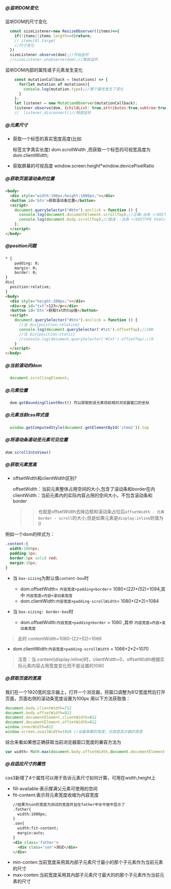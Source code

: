 
##### @监听DOM变化

监听DOM的尺寸变化

```js
  const sizeListener=new ResizeObserver((items)=>{
    if(!items||items.length<=0)return;
    // items[0].target
    //尺寸变化
  })
  sizeListener.observe(dom);//开始监听
  //sizeListener.unobserve(dom);//释放监听
```

监听DOM内部的属性或子元素发生变化  

```js
    const mutationCallback = (mutations) => {
      for(let mutation of mutations){
        console.log(mutation.type);//哪个属性发生了变化
      }
    };
    let listener = new MutationObserver(mutationCallback);
    listener.observe(dom, {childList: true,attributes:true,subtree:true});
    //  listener.disconnect()//释放监听

```


##### @元素尺寸  
  * 获取一个标签的真实宽度高度(比如<p>标签文字真实长度) dom.scrollWidth ,而获取一个标签的可视宽高度为 dom.clientWidth;
  * 获取屏幕的可视高度 window.screen.height*window.devicePixelRatio  

##### @获取页面滚动条的位置

~~~html
<body>
  <div style="width:100px;height:1000px;"></div>
  <button id='btn'>获取滚动条位置</button>
  <script>
    document.querySelector("#btn").onclick = function () {
      console.log(document.documentElement.scrollTop);//正确:当有 <!DOCTYPE html> 标签时
      console.log(document.body.scrollTop);//错误：:当有 <!DOCTYPE html> 标签时
    };
  </script>
</body>

~~~

##### @position问题

~~~html
* {
    padding: 0;
    margin: 0;
    border: 0;
}
div{
  position:relative;
}
<body>
  <div style="height:200px;"></div>
  <div><p id="txt">123</p></div>
  <button id='btn'>获取txt的top值</button>
  <script>
    document.querySelector("#btn").onclick = function () {
      //当 div{position:relative}
      console.log(document.querySelector('#txt').offsetTop);//200
      //当 div{position:static}
      //console.log(document.querySelector('#txt').offsetTop);//0
    }
  </script>
</body>

~~~

##### @当前滚动的dom  
```javascript
  document.scrollingElement;
```

##### @元素位置   
```javascript
  dom.getBoundingClientRect() 可以获取到该元素目前相对浏览器窗口的坐标
```

##### @元素当前css样式值    
```javascript
  window.getComputedStyle(document.getElementById('item2')).top
```

##### @将滚动条滚动至元素可见位置  
```javascript
dom.scrollIntoView()
```

##### @获取元素宽高  
 
* offsetWidth和clientWidth区别?

  offsetWidth：当前元素整体占用空间的大小,包含了滚动条和border在内  
  clientWidth：当前元素内的实际内容占用的空间大小，不包含滚动条和border
  >> 也就是offsetWidth去掉边框和滚动条占位后`offsetWidth - 元素border - scroll`的大小,但是如果元素是`display:inline`则值为0

例如一个dom的样式为：  
```css
.content:{
  width:1080px;
  padding:2px;
  border:5px solid red;
  margin:10px;
}
```
* 当 `box-sizing`为默认值`content-box`时
  * dom.offsetWidth= `内容宽度+padding+border`= 1080+(2*2)+(5*2)=1094,其中 `内容宽度=内容+滚动条宽度`
  * dom.clientWidth:`内容宽度+padding-scrollWidth`= 1080+(2*2)=1084

* 当 `box-sizing: border-box`时
  * dom.offsetWidth:`内容宽度+padding+border` = 1080 ,其中 `内容宽度=内容+滚动条宽度`
> 此时 contentWidth=1080-(2*2+5*2)=1066
  * dom.clientWidth:`内容宽度+padding-scrollWidth` = 1066+2*2=1070

> 注意：当.content{display:inline}时，clientWidth=0，offsetWidth根据实际元素内容占用宽度变化而不是设置的1080


##### @获取页面的宽高
我们在一个1920宽的显示器上，打开一个浏览器，将窗口调整为812宽度然后打开页面，页面右侧的滚动条宽度设置为100px
用以下方法获取值：  
```javascript
document.body.clientWidth=712
document.body.offsetWidth=812
document.documentElement.clientWidth=812
document.documentElement.offsetWidth=812
window.innerWidth=812
window.screen.availWidth=1920 //设备屏幕的宽度，也就是显示器的宽度
```
综合来看如果想正确获取当前浏览器窗口宽度的兼容方法为
```javascript
var width= Math.max(document.body.offsetWidth,document.documentElement.offsetWidth,window.innerWidth)
```



##### @自适应尺寸的属性

css3新增了4个属性可以用于告诉元素尺寸如何计算，可用在width,height上
* fill-available:表示撑满父元素可使用的空间
* fit-content:表示将元素宽度收缩为内容宽度
  ```html
  //结果为son的宽度为测试的宽度并且在father中水平居中显示了
  .father{
    width:1080px;
  }
  .son{
    width:fit-content;
    margin:auto;
  }
  <div class='father'>
    <div class='son'>测试</div>
  </div>
  ```
* min-conten:当前宽度采用其内部子元素尺寸最小的那个子元素作为当前元素的尺寸
* max-conten:当前宽度采用其内部子元素尺寸最大的的那个子元素作为当前元素的尺寸
